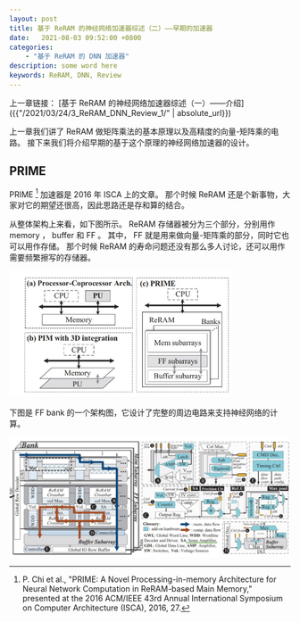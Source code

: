 ```yaml
---
layout: post
title: 基于 ReRAM 的神经网络加速器综述（二）——早期的加速器
date:   2021-08-03 09:52:00 +0800
categories: 
    - "基于 ReRAM 的 DNN 加速器"
description: some word here
keywords: ReRAM, DNN, Review
---
```



上一章链接：
[基于 ReRAM 的神经网络加速器综述（一）——介绍]({{"/2021/03/24/3_ReRAM_DNN_Review_1/" | absolute_url}})

上一章我们讲了 ReRAM 做矩阵乘法的基本原理以及高精度的向量-矩阵乘的电路。
接下来我们将介绍早期的基于这个原理的神经网络加速器的设计。

## PRIME

PRIME [^PRIME] 加速器是 2016 年 ISCA 上的文章。
那个时候 ReRAM 还是个新事物，大家对它的期望还很高，因此思路还是存和算的结合。

从整体架构上来看，如下图所示。
ReRAM 存储器被分为三个部分，分别用作 memory ， buffer 和 FF 。
其中， FF 就是用来做向量-矩阵乘的部分，同时它也可以用作存储。
那个时候 ReRAM 的寿命问题还没有那么多人讨论，还可以用作需要频繁擦写的存储器。

<img src="/img/ReRAM_DNN_accelerator/4_figure_prime_overview.jpg" alt="TE" width="400" align="bottom" />

下图是 FF bank 的一个架构图，它设计了完整的周边电路来支持神经网络的计算。


<img src="/img/ReRAM_DNN_accelerator/4_figure_prime_architecture.jpg" alt="TE" width="800" align="bottom" />




[^PRIME]: P. Chi et al., "PRIME: A Novel Processing-in-memory Architecture for Neural Network Computation in ReRAM-based Main Memory," presented at the 2016 ACM/IEEE 43rd Annual International Symposium on Computer Architecture (ISCA), 2016, 27.
